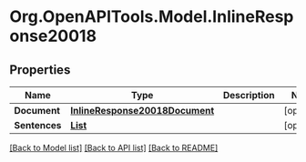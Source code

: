 # Org.OpenAPITools.Model.InlineResponse20018

## Properties

Name | Type | Description | Notes
------------ | ------------- | ------------- | -------------
**Document** | [**InlineResponse20018Document**](InlineResponse20018Document.md) |  | [optional] 
**Sentences** | [**List<InlineResponse20018Sentences>**](InlineResponse20018Sentences.md) |  | [optional] 

[[Back to Model list]](../README.md#documentation-for-models) [[Back to API list]](../README.md#documentation-for-api-endpoints) [[Back to README]](../README.md)


